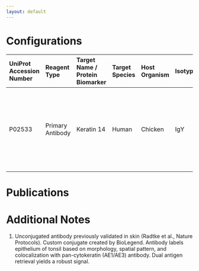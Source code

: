 ```yaml
---
layout: default
---
```


# Configurations

| UniProt Accession Number   | Reagent Type     | Target Name / Protein Biomarker   | Target Species   | Host Organism   | Isotype   | Clonality   | Vendor    | Catalog Number        | Conjugate   | RRID   | Availability   | Method                 | Tissue Preservation   | Target Tissue   | Tissue State   | Detergent         | Antigen Retrieval Conditions                                                               | Dye Inactivation Conditions   | Recommend   | Agree               | Disagree   | Contributor         | Notes       |
|:---------------------------|:-----------------|:----------------------------------|:-----------------|:----------------|:----------|:------------|:----------|:----------------------|:------------|:-------|:---------------|:-----------------------|:----------------------|:----------------|:---------------|:------------------|:-------------------------------------------------------------------------------------------|:------------------------------|:------------|:--------------------|:-----------|:--------------------|:------------|
| P02533                     | Primary Antibody | Keratin 14                        | Human            | Chicken         | IgY       | Poly9060    | BioLegend | 906004 (Unconjugated) | AF647       | NA     | Custom         | Multiplexed 2D Imaging | FFPE                  | Tonsil          | NA             | 0.3% Triton-X-100 | pH 6 for 30 minutes ER1 (AF9961) and pH 9 for 30 minutes ER2 (AF9640) using the Leica Bond | NA                            | Yes         | [0000-0003-4379-8967](https://orcid.org/0000-0003-4379-8967) | NA         | [0000-0003-4379-8967](https://orcid.org/0000-0003-4379-8967) | [1](#notes) |

# Publications



# Additional Notes

<a name="notes"></a>
1. Unconjugated antibody previously validated in skin (Radtke et al., Nature Protocols). Custom conjugate created by BioLegend. Antibody labels epithelium of tonsil based on morphology, spatial pattern, and colocalization with pan-cytokeratin (AE1/AE3) antibody. Dual antigen retrieval yields a robust signal.
